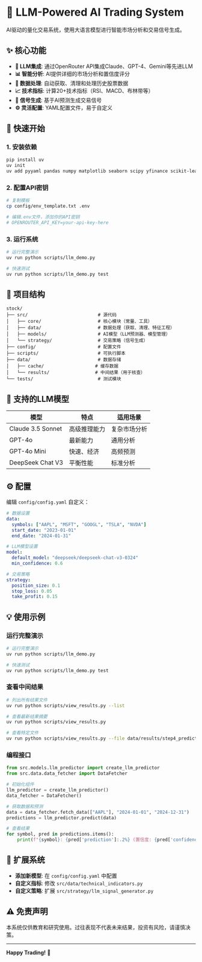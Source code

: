 # 🤖 LLM-Powered AI Trading System

AI驱动的量化交易系统，使用大语言模型进行智能市场分析和交易信号生成。

## ✨ 核心功能

- **🧠 LLM集成**: 通过OpenRouter API集成Claude、GPT-4、Gemini等先进LLM
- **📊 智能分析**: AI提供详细的市场分析和置信度评分
- **🔄 数据处理**: 自动获取、清理和处理历史股票数据
- **📈 技术指标**: 计算20+技术指标（RSI、MACD、布林带等）
- **🎯 信号生成**: 基于AI预测生成交易信号
- **⚙️ 灵活配置**: YAML配置文件，易于自定义

## 🚀 快速开始

### 1. 安装依赖

```bash
pip install uv
uv init
uv add pyyaml pandas numpy matplotlib seaborn scipy yfinance scikit-learn xgboost click requests python-dotenv
```

### 2. 配置API密钥

```bash
# 复制模板
cp config/env_template.txt .env

# 编辑.env文件，添加你的API密钥
# OPENROUTER_API_KEY=your-api-key-here
```

### 3. 运行系统

```bash
# 运行完整演示
uv run python scripts/llm_demo.py

# 快速测试
uv run python scripts/llm_demo.py test
```

## 📁 项目结构

```
stock/
├── src/                          # 源代码
│   ├── core/                     # 核心模块（常量、工具）
│   ├── data/                     # 数据处理（获取、清理、特征工程）
│   ├── models/                   # AI模型（LLM预测器、模型管理）
│   └── strategy/                 # 交易策略（信号生成）
├── config/                       # 配置文件
├── scripts/                      # 可执行脚本
├── data/                         # 数据存储
│   ├── cache/                   # 缓存数据
│   └── results/                 # 中间结果（用于核查）
└── tests/                        # 测试模块
```

## 🤖 支持的LLM模型

| 模型 | 特点 | 适用场景 |
|------|------|----------|
| Claude 3.5 Sonnet | 高级推理能力 | 复杂市场分析 |
| GPT-4o | 最新能力 | 通用分析 |
| GPT-4o Mini | 快速、经济 | 高频预测 |
| DeepSeek Chat V3 | 平衡性能 | 标准分析 |

## ⚙️ 配置

编辑 `config/config.yaml` 自定义：

```yaml
# 数据设置
data:
  symbols: ["AAPL", "MSFT", "GOOGL", "TSLA", "NVDA"]
  start_date: "2023-01-01"
  end_date: "2024-01-31"

# LLM模型设置
model:
  default_model: "deepseek/deepseek-chat-v3-0324"
  min_confidence: 0.6

# 交易策略
strategy:
  position_size: 0.1
  stop_loss: 0.05
  take_profit: 0.15
```

## 💡 使用示例

### 运行完整演示
```bash
# 运行完整演示
uv run python scripts/llm_demo.py

# 快速测试
uv run python scripts/llm_demo.py test
```

### 查看中间结果
```bash
# 列出所有结果文件
uv run python scripts/view_results.py --list

# 查看最新结果摘要
uv run python scripts/view_results.py

# 查看特定文件
uv run python scripts/view_results.py --file data/results/step4_predictions_*.json
```

### 编程接口
```python
from src.models.llm_predictor import create_llm_predictor
from src.data.data_fetcher import DataFetcher

# 初始化组件
llm_predictor = create_llm_predictor()
data_fetcher = DataFetcher()

# 获取数据和预测
data = data_fetcher.fetch_data(["AAPL"], "2024-01-01", "2024-12-31")
predictions = llm_predictor.predict(data)

# 查看结果
for symbol, pred in predictions.items():
    print(f"{symbol}: {pred['prediction']:.2%} (置信度: {pred['confidence']:.2%})")
```

## 🔧 扩展系统

- **添加新模型**: 在 `config/config.yaml` 中配置
- **自定义指标**: 修改 `src/data/technical_indicators.py`
- **自定义策略**: 扩展 `src/strategy/llm_signal_generator.py`

## ⚠️ 免责声明

本系统仅供教育和研究使用。过往表现不代表未来结果，投资有风险，请谨慎决策。

---

**Happy Trading!** 🚀